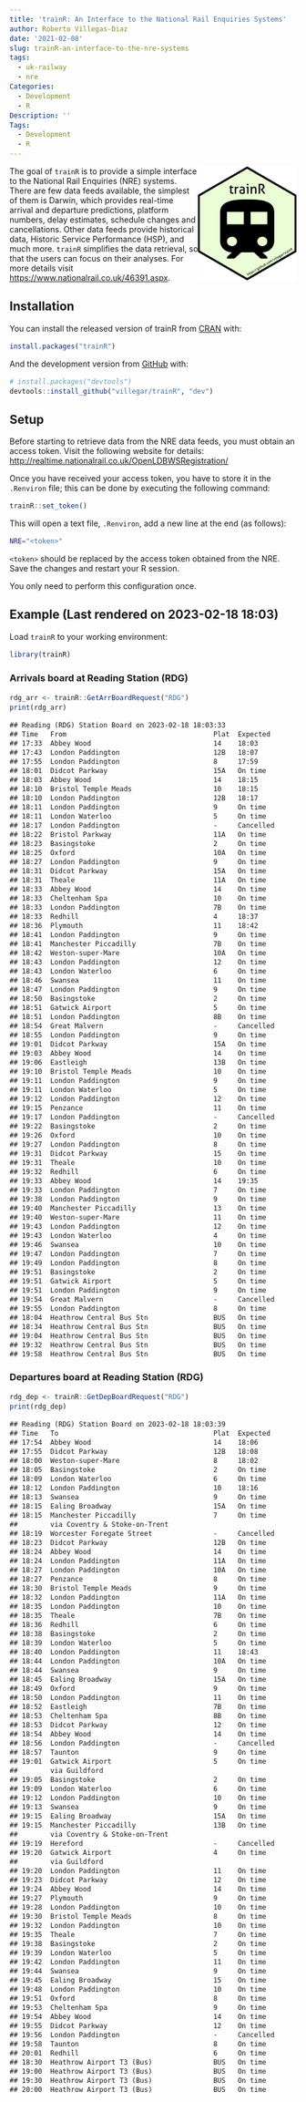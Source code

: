 ```yaml
---
title: 'trainR: An Interface to the National Rail Enquiries Systems'
author: Roberto Villegas-Diaz
date: '2021-02-08'
slug: trainR-an-interface-to-the-nre-systems
tags:
  - uk-railway
  - nre
Categories:
  - Development
  - R
Description: ''
Tags:
  - Development
  - R
---
```


<img src="https://raw.githubusercontent.com/villegar/trainR/main/inst/images/logo.png" alt="logo" align="right" height=200px/>

The goal of `trainR` is to provide a simple interface to the 
National Rail Enquiries (NRE) systems. There are few data feeds 
available, the simplest of them is Darwin, which provides real-time 
arrival and departure predictions, platform numbers, delay estimates, 
schedule changes and cancellations. Other data feeds provide historical 
data, Historic Service Performance (HSP), and much more. `trainR` 
simplifies the data retrieval, so that the users can focus on their 
analyses. For more details visit 
https://www.nationalrail.co.uk/46391.aspx.

## Installation

You can install the released version of trainR from [CRAN](https://CRAN.R-project.org) with:

``` r
install.packages("trainR")
```

And the development version from [GitHub](https://github.com/) with:

``` r
# install.packages("devtools")
devtools::install_github("villegar/trainR", "dev")
```

## Setup
Before starting to retrieve data from the NRE data feeds, you must obtain an access token. 
Visit the following website for details: http://realtime.nationalrail.co.uk/OpenLDBWSRegistration/

Once you have received your access token, you have to store it in the `.Renviron` file; this can be 
done by executing the following command:


```r
trainR::set_token()
```

This will open a text file, `.Renviron`, add a new line at the end (as follows):

```bash
NRE="<token>"
```

`<token>` should be replaced by the access token obtained from the NRE. Save the changes and restart 
your R session.

You only need to perform this configuration once.

## Example (Last rendered on 2023-02-18 18:03)

Load `trainR` to your working environment:

```r
library(trainR)
```

### Arrivals board at Reading Station (RDG)


```r
rdg_arr <- trainR::GetArrBoardRequest("RDG")
print(rdg_arr)
```

```
## Reading (RDG) Station Board on 2023-02-18 18:03:33
## Time   From                                    Plat  Expected
## 17:33  Abbey Wood                              14    18:03
## 17:43  London Paddington                       12B   18:07
## 17:55  London Paddington                       8     17:59
## 18:01  Didcot Parkway                          15A   On time
## 18:03  Abbey Wood                              14    18:15
## 18:10  Bristol Temple Meads                    10    18:15
## 18:10  London Paddington                       12B   18:17
## 18:11  London Paddington                       9     On time
## 18:11  London Waterloo                         5     On time
## 18:17  London Paddington                       -     Cancelled
## 18:22  Bristol Parkway                         11A   On time
## 18:23  Basingstoke                             2     On time
## 18:25  Oxford                                  10A   On time
## 18:27  London Paddington                       9     On time
## 18:31  Didcot Parkway                          15A   On time
## 18:31  Theale                                  11A   On time
## 18:33  Abbey Wood                              14    On time
## 18:33  Cheltenham Spa                          10    On time
## 18:33  London Paddington                       7B    On time
## 18:33  Redhill                                 4     18:37
## 18:36  Plymouth                                11    18:42
## 18:41  London Paddington                       9     On time
## 18:41  Manchester Piccadilly                   7B    On time
## 18:42  Weston-super-Mare                       10A   On time
## 18:43  London Paddington                       12    On time
## 18:43  London Waterloo                         6     On time
## 18:46  Swansea                                 11    On time
## 18:47  London Paddington                       9     On time
## 18:50  Basingstoke                             2     On time
## 18:51  Gatwick Airport                         5     On time
## 18:51  London Paddington                       8B    On time
## 18:54  Great Malvern                           -     Cancelled
## 18:55  London Paddington                       9     On time
## 19:01  Didcot Parkway                          15A   On time
## 19:03  Abbey Wood                              14    On time
## 19:06  Eastleigh                               13B   On time
## 19:10  Bristol Temple Meads                    10    On time
## 19:11  London Paddington                       9     On time
## 19:11  London Waterloo                         5     On time
## 19:12  London Paddington                       12    On time
## 19:15  Penzance                                11    On time
## 19:17  London Paddington                       -     Cancelled
## 19:22  Basingstoke                             2     On time
## 19:26  Oxford                                  10    On time
## 19:27  London Paddington                       8     On time
## 19:31  Didcot Parkway                          15    On time
## 19:31  Theale                                  10    On time
## 19:32  Redhill                                 6     On time
## 19:33  Abbey Wood                              14    19:35
## 19:33  London Paddington                       7     On time
## 19:38  London Paddington                       9     On time
## 19:40  Manchester Piccadilly                   13    On time
## 19:40  Weston-super-Mare                       11    On time
## 19:43  London Paddington                       12    On time
## 19:43  London Waterloo                         4     On time
## 19:46  Swansea                                 10    On time
## 19:47  London Paddington                       7     On time
## 19:49  London Paddington                       8     On time
## 19:51  Basingstoke                             2     On time
## 19:51  Gatwick Airport                         5     On time
## 19:51  London Paddington                       9     On time
## 19:54  Great Malvern                           -     Cancelled
## 19:55  London Paddington                       8     On time
## 18:04  Heathrow Central Bus Stn                BUS   On time
## 18:34  Heathrow Central Bus Stn                BUS   On time
## 19:04  Heathrow Central Bus Stn                BUS   On time
## 19:32  Heathrow Central Bus Stn                BUS   On time
## 19:58  Heathrow Central Bus Stn                BUS   On time
```

### Departures board at Reading Station (RDG)


```r
rdg_dep <- trainR::GetDepBoardRequest("RDG")
print(rdg_dep)
```

```
## Reading (RDG) Station Board on 2023-02-18 18:03:39
## Time   To                                      Plat  Expected
## 17:54  Abbey Wood                              14    18:06
## 17:55  Didcot Parkway                          12B   18:08
## 18:00  Weston-super-Mare                       8     18:02
## 18:05  Basingstoke                             2     On time
## 18:09  London Waterloo                         6     On time
## 18:12  London Paddington                       10    18:16
## 18:13  Swansea                                 9     On time
## 18:15  Ealing Broadway                         15A   On time
## 18:15  Manchester Piccadilly                   7     On time
##        via Coventry & Stoke-on-Trent           
## 18:19  Worcester Foregate Street               -     Cancelled
## 18:23  Didcot Parkway                          12B   On time
## 18:24  Abbey Wood                              14    On time
## 18:24  London Paddington                       11A   On time
## 18:27  London Paddington                       10A   On time
## 18:27  Penzance                                8     On time
## 18:30  Bristol Temple Meads                    9     On time
## 18:32  London Paddington                       11A   On time
## 18:35  London Paddington                       10    On time
## 18:35  Theale                                  7B    On time
## 18:36  Redhill                                 6     On time
## 18:38  Basingstoke                             2     On time
## 18:39  London Waterloo                         5     On time
## 18:40  London Paddington                       11    18:43
## 18:44  London Paddington                       10A   On time
## 18:44  Swansea                                 9     On time
## 18:45  Ealing Broadway                         15A   On time
## 18:49  Oxford                                  9     On time
## 18:50  London Paddington                       11    On time
## 18:52  Eastleigh                               7B    On time
## 18:53  Cheltenham Spa                          8B    On time
## 18:53  Didcot Parkway                          12    On time
## 18:54  Abbey Wood                              14    On time
## 18:56  London Paddington                       -     Cancelled
## 18:57  Taunton                                 9     On time
## 19:01  Gatwick Airport                         5     On time
##        via Guildford                           
## 19:05  Basingstoke                             2     On time
## 19:09  London Waterloo                         6     On time
## 19:12  London Paddington                       10    On time
## 19:13  Swansea                                 9     On time
## 19:15  Ealing Broadway                         15A   On time
## 19:15  Manchester Piccadilly                   13B   On time
##        via Coventry & Stoke-on-Trent           
## 19:19  Hereford                                -     Cancelled
## 19:20  Gatwick Airport                         4     On time
##        via Guildford                           
## 19:20  London Paddington                       11    On time
## 19:23  Didcot Parkway                          12    On time
## 19:24  Abbey Wood                              14    On time
## 19:27  Plymouth                                9     On time
## 19:28  London Paddington                       10    On time
## 19:30  Bristol Temple Meads                    8     On time
## 19:32  London Paddington                       10    On time
## 19:35  Theale                                  7     On time
## 19:38  Basingstoke                             2     On time
## 19:39  London Waterloo                         5     On time
## 19:42  London Paddington                       11    On time
## 19:44  Swansea                                 9     On time
## 19:45  Ealing Broadway                         15    On time
## 19:48  London Paddington                       10    On time
## 19:51  Oxford                                  8     On time
## 19:53  Cheltenham Spa                          9     On time
## 19:54  Abbey Wood                              14    On time
## 19:55  Didcot Parkway                          12    On time
## 19:56  London Paddington                       -     Cancelled
## 19:58  Taunton                                 8     On time
## 20:01  Redhill                                 6     On time
## 18:30  Heathrow Airport T3 (Bus)               BUS   On time
## 19:00  Heathrow Airport T3 (Bus)               BUS   On time
## 19:30  Heathrow Airport T3 (Bus)               BUS   On time
## 20:00  Heathrow Airport T3 (Bus)               BUS   On time
```

